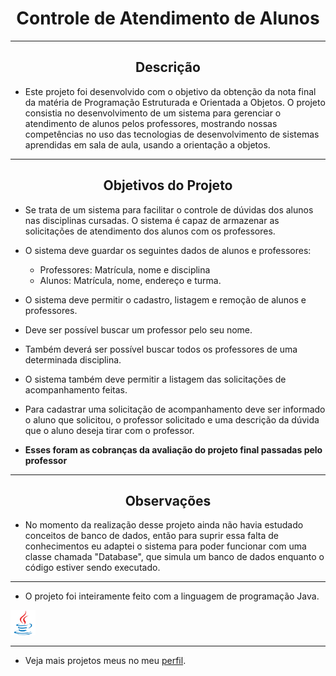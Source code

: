 <h1 align="center">Controle de Atendimento de Alunos</h1>

---
<h2 align="center">Descrição</h2>

- Este projeto foi desenvolvido com o objetivo da obtenção da nota final da matéria de Programação Estruturada e Orientada a Objetos. O projeto consistia no desenvolvimento de um sistema para gerenciar o atendimento de alunos pelos professores, mostrando nossas competências no uso das tecnologias de desenvolvimento de sistemas aprendidas em sala de aula, usando a orientação a objetos.

---
<h2 align="center">Objetivos do Projeto</h2>

- Se trata de um sistema para facilitar o controle de dúvidas dos alunos nas disciplinas cursadas. O sistema é capaz de armazenar as solicitações de atendimento dos alunos com os professores.

- O sistema deve guardar os seguintes dados de alunos e professores:
    - Professores: Matrícula, nome e disciplina
    - Alunos: Matrícula, nome, endereço e turma.

- O sistema deve permitir o cadastro, listagem e remoção de alunos e professores. 

- Deve ser possível buscar um professor pelo seu nome.

- Também deverá ser possível buscar todos os professores de uma determinada disciplina.

- O sistema também deve permitir a listagem das solicitações de acompanhamento feitas.

- Para cadastrar uma solicitação de acompanhamento deve ser informado o aluno que solicitou, o professor solicitado e uma descrição da dúvida que o aluno deseja tirar com o professor.

- **Esses foram as cobranças da avaliação do projeto final passadas pelo professor**

---
<h2 align="center">Observações</h2>

- No momento da realização desse projeto ainda não havia estudado conceitos de banco de dados, então para suprir essa falta de conhecimentos eu adaptei o sistema para poder funcionar com uma classe chamada "Database", que simula um banco de dados enquanto o código estiver sendo executado.

---
- O projeto foi inteiramente feito com a linguagem de programação Java.

<a href="https://www.java.com" target="_blank" rel="noreferrer"> <img src="https://raw.githubusercontent.com/devicons/devicon/master/icons/java/java-original.svg" alt="java" width="40" height="40"/> </a>

---
* Veja mais projetos meus no meu [perfil](https://github.com/Thales-Rangel).
